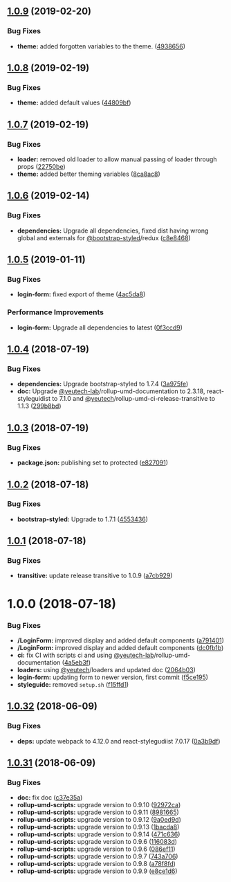 ## [1.0.9](https://module.kopaxgroup.com/bootstrap-styled/login-form/compare/v1.0.8...v1.0.9) (2019-02-20)


### Bug Fixes

* **theme:** added forgotten variables to the theme. ([4938656](https://module.kopaxgroup.com/bootstrap-styled/login-form/commit/4938656))

## [1.0.8](https://module.kopaxgroup.com/bootstrap-styled/login-form/compare/v1.0.7...v1.0.8) (2019-02-19)


### Bug Fixes

* **theme:** added default values ([44809bf](https://module.kopaxgroup.com/bootstrap-styled/login-form/commit/44809bf))

## [1.0.7](https://module.kopaxgroup.com/bootstrap-styled/login-form/compare/v1.0.6...v1.0.7) (2019-02-19)


### Bug Fixes

* **loader:** removed old loader to allow manual passing of loader through props ([22750be](https://module.kopaxgroup.com/bootstrap-styled/login-form/commit/22750be))
* **theme:** added better theming variables ([8ca8ac8](https://module.kopaxgroup.com/bootstrap-styled/login-form/commit/8ca8ac8))

## [1.0.6](https://module.kopaxgroup.com/bootstrap-styled/login-form/compare/v1.0.5...v1.0.6) (2019-02-14)


### Bug Fixes

* **dependencies:** Upgrade all dependencies, fixed dist having wrong global and externals for [@bootstrap-styled](https://module.kopaxgroup.com/bootstrap-styled)/redux ([c8e8468](https://module.kopaxgroup.com/bootstrap-styled/login-form/commit/c8e8468))

## [1.0.5](https://module.kopaxgroup.com/bootstrap-styled/login-form/compare/v1.0.4...v1.0.5) (2019-01-11)


### Bug Fixes

* **login-form:** fixed export of theme ([4ac5da8](https://module.kopaxgroup.com/bootstrap-styled/login-form/commit/4ac5da8))


### Performance Improvements

* **login-form:** Upgrade all dependencies to latest ([0f3ccd9](https://module.kopaxgroup.com/bootstrap-styled/login-form/commit/0f3ccd9))

## [1.0.4](https://module.kopaxgroup.com/bootstrap-styled/login-form/compare/v1.0.3...v1.0.4) (2018-07-19)


### Bug Fixes

* **dependencies:** Upgrade bootstrap-styled to 1.7.4 ([3a975fe](https://module.kopaxgroup.com/bootstrap-styled/login-form/commit/3a975fe))
* **doc:** Upgrade [@yeutech-lab](https://module.kopaxgroup.com/yeutech-lab)/rollup-umd-documentation to 2.3.18, react-styleguidist to 7.1.0 and [@yeutech](https://module.kopaxgroup.com/yeutech)/rollup-umd-ci-release-transitive to 1.1.3 ([299b8bd](https://module.kopaxgroup.com/bootstrap-styled/login-form/commit/299b8bd))

## [1.0.3](https://module.kopaxgroup.com/bootstrap-styled/login-form/compare/v1.0.2...v1.0.3) (2018-07-19)


### Bug Fixes

* **package.json:** publishing set to protected ([e827091](https://module.kopaxgroup.com/bootstrap-styled/login-form/commit/e827091))

## [1.0.2](https://module.kopaxgroup.com/bootstrap-styled/login-form/compare/v1.0.1...v1.0.2) (2018-07-18)


### Bug Fixes

* **bootstrap-styled:** Upgrade to 1.7.1 ([4553436](https://module.kopaxgroup.com/bootstrap-styled/login-form/commit/4553436))

## [1.0.1](https://module.kopaxgroup.com/bootstrap-styled/login-form/compare/v1.0.0...v1.0.1) (2018-07-18)


### Bug Fixes

* **transitive:** update release transitive to 1.0.9 ([a7cb929](https://module.kopaxgroup.com/bootstrap-styled/login-form/commit/a7cb929))

# 1.0.0 (2018-07-18)


### Bug Fixes

* **/LoginForm:** improved display and added default components ([a791401](https://module.kopaxgroup.com/bootstrap-styled/login-form/commit/a791401))
* **/LoginForm:** improved display and added default components ([dc0fb1b](https://module.kopaxgroup.com/bootstrap-styled/login-form/commit/dc0fb1b))
* **ci:** fix CI with scripts ci and using [@yeutech-lab](https://module.kopaxgroup.com/yeutech-lab)/rollup-umd-documentation ([4a5eb3f](https://module.kopaxgroup.com/bootstrap-styled/login-form/commit/4a5eb3f))
* **loaders:** using [@yeutech](https://module.kopaxgroup.com/yeutech)/loaders and updated doc ([2064b03](https://module.kopaxgroup.com/bootstrap-styled/login-form/commit/2064b03))
* **login-form:** updating form to newer version, first commit ([f5ce195](https://module.kopaxgroup.com/bootstrap-styled/login-form/commit/f5ce195))
* **styleguide:** removed `setup.sh` ([f15ffd1](https://module.kopaxgroup.com/bootstrap-styled/login-form/commit/f15ffd1))

<a name="1.0.32"></a>
## [1.0.32](https://module.kopaxgroup.com:20024/dev-tools/rollup-umd/compare/v1.0.31...v1.0.32) (2018-06-09)


### Bug Fixes

* **deps:** update webpack to 4.12.0 and react-stylegudiist 7.0.17 ([0a3b9df](https://module.kopaxgroup.com:20024/dev-tools/rollup-umd/commit/0a3b9df))

<a name="1.0.31"></a>
## [1.0.31](https://module.kopaxgroup.com:20024/dev-tools/rollup-umd/compare/v1.0.30...v1.0.31) (2018-06-09)


### Bug Fixes

* **doc:** fix doc ([c37e35a](https://module.kopaxgroup.com:20024/dev-tools/rollup-umd/commit/c37e35a))
* **rollup-umd-scripts:** upgrade version to 0.9.10 ([92972ca](https://module.kopaxgroup.com:20024/dev-tools/rollup-umd/commit/92972ca))
* **rollup-umd-scripts:** upgrade version to 0.9.11 ([8981665](https://module.kopaxgroup.com:20024/dev-tools/rollup-umd/commit/8981665))
* **rollup-umd-scripts:** upgrade version to 0.9.12 ([9a0ed9d](https://module.kopaxgroup.com:20024/dev-tools/rollup-umd/commit/9a0ed9d))
* **rollup-umd-scripts:** upgrade version to 0.9.13 ([1bacda8](https://module.kopaxgroup.com:20024/dev-tools/rollup-umd/commit/1bacda8))
* **rollup-umd-scripts:** upgrade version to 0.9.14 ([471c636](https://module.kopaxgroup.com:20024/dev-tools/rollup-umd/commit/471c636))
* **rollup-umd-scripts:** upgrade version to 0.9.6 ([116083d](https://module.kopaxgroup.com:20024/dev-tools/rollup-umd/commit/116083d))
* **rollup-umd-scripts:** upgrade version to 0.9.6 ([086ef11](https://module.kopaxgroup.com:20024/dev-tools/rollup-umd/commit/086ef11))
* **rollup-umd-scripts:** upgrade version to 0.9.7 ([743a706](https://module.kopaxgroup.com:20024/dev-tools/rollup-umd/commit/743a706))
* **rollup-umd-scripts:** upgrade version to 0.9.8 ([a78f8fd](https://module.kopaxgroup.com:20024/dev-tools/rollup-umd/commit/a78f8fd))
* **rollup-umd-scripts:** upgrade version to 0.9.9 ([e8ce1d6](https://module.kopaxgroup.com:20024/dev-tools/rollup-umd/commit/e8ce1d6))
